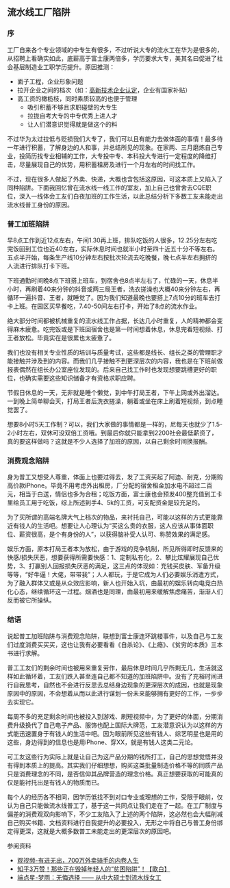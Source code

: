 ## 流水线工厂陷阱

### 序

工厂自来各个专业领域的中专生有很多，不过听说大专的流水工在华为是很多的，从招聘上看确实如此，底薪高于富士康两倍多，学历要求大专，美其名曰促进了社会基层制造业工职学历提升。原因推测：

* 面子工程，企业形象问题
* 拉开企业之间的档次（如：[高新技术企业认定](http://www.cyshu.cn/s/news/149.html)，企业有国家补贴）
* 高工资的橄榄枝，同时素质较高的也便于管理
  * 吸引积蓄不够且求职碰壁的大专生
  * 拉拢自考大专的中专优秀上进人才
  * 让人们潜意识觉得就是做这个的料

不过华为太过拉低与贬损我们大专了，我们可以且有能力去做体面的事情！最多待一年进行积蓄，了解身边的人和事，并总结所见的现象。在家两、三月磨炼自己专业，投简历找专业相辅的工作，大专投中专、本科投大专进行一定程度的降维打击，尽量展现自己的优势，用积蓄租房及进行一个月左右的时间找工作。

不过，现在很多人做起了外卖、快递，大概也含包括这原因，可这本质上又陷入了同种陷阱。下面我回忆曾在流水线一线工作的室友，加上自己也曾舍去CQE职位，深入一线体会工友们白夜加班的工作生活，以此总结分析下多数工友未能走出流水线普工身份的原因。

### 普工加班陷阱

早8点工作到近12点左右，午间1.30再上班，排队吃饭的人很多，12.25分左右吃完饭回到工位也近40左右，实际休息时间也就半小时至四十近五十分不等左右。五点半开始，每条生产线10分钟左右按批次轮流去吃晚餐，晚七点半左右拥挤的人流进行排队打卡下班。

下班通勤时间晚8点下班搭上班车，到宿舍也8点半左右了，忙碌的一天，休息半小时，再刷着40来分钟的抖音或两三局王者，洗衣搓澡也大概40来分钟左右，再循环一遍抖音、王者，就睡觉了。因为我们知道最晚也要搭上7点10分的班车去打卡上班。在园区买早餐吃，7.40-50间左右打卡，开始了8点的流水作业。

绝大部分时间都被机械重复的流水线工作占据，长达几小时重复，人的精神都会变得麻木疲惫。吃完饭或是下班回宿舍也是第一时间想着休息，休息完看短视频、打王者放松。毕竟实在是很累也太疲惫了。

我们也没有相关专业性质的培训与质量考试，这些都是线长、组长之类的管理职才能接触并涉及到的内容。而我们几乎接触不到更深层次的内容，我也是在下班前做报表偶然在组长办公室座位发现的。后来自己找工作时也发现想要跳槽更好的职位，也确实需要这些知识储备才有资格求职应聘。

节假日休息的一天，无非就是睡个懒觉，到中午打局王者，下午上网或外出溜达。一到晚上简单聊会天，打局王者后洗衣搓澡，躺着或坐在床上刷着短视频，到点睡觉罢了。

想要8小时5天工作制？可以，我们大家做的事情都是一样的，尼每天也就少了1.5-2小时左右，双休可没双倍工资哦。到最后你就只能拿到2200社会最低薪资了，真的要这样做吗？这就是不少人选择了加班的原因，以自己剩余时间换报酬。

### 消费观念陷阱

身为普工又想受人尊重，体面上也要过得去，发了工资买起了阿迪、耐克，分期购高价款iPhone。毕竟不用考虑外出租房，厂分配的宿舍租金加水电不超过二百元，相当于白送，情侣也多为合租；吃饭方面，富士康也会预发400整充值到工卡里给员工用于吃饭，综上所述到手4、5k的工资，可支配资金是较充足的。

为了买所谓的高端名牌大气上档次的物品，来衬托自己，可能以这样的方式更能靠近有钱人的生活吧。想要让人心理认为“买这么贵的衣服，这人应该从事体面职位、薪资很高，是个有身份的人”，以获得脑补受人认可、称赞效果的满足感。

娱乐方面，原本打局王者本为放松，由于游戏的竞争机制，所见所得即时反馈来的快感/损失厌恶，想要获得所需要快感：1、定制私有化，2、攀比炫耀展现自己优势，3、打赢别人回报损失厌恶的满足，这三点的体现如：充钱买皮肤、军备升级等等，“好牛逼！大佬，带带我”；人人都玩，于是它成为人们必要娱乐消遣方式，为了融入群体又或是从众效应影响，新人也开始入坑，由最初的娱乐转向电竞白热化心态，继续循环这一过程。烟酒也是同理，由最初用来缓解焦虑痛苦，渐渐人们反而被它所操纵。

### 结语

说起普工加班陷阱与消费观念陷阱，联想到富士康连环跳楼事件，以及自己与工友们过度消费买买买，这也让我有必要看看《自杀论》、《上瘾》、《贫穷的本质》三本书进行求解。

普工工友们的剩余时间也被用来重复劳作，最后休息时间几乎所剩无几，生活就这样如此循环着，工友们跌入甚至连自己都不知道的加班陷阱中。没有了充裕时间进行自我思考，自然也不会进行反思去总结身边现象的更深层次的成因，也就是现象原因中的原因，不会想着从而以此进行谋划一份未来能够拥有更好的工作，一步步去实现它。

每周不多的充足剩余时间也被投入到游戏、刷短视频中，为了更好的体面，分期消费升级换代了自己电子产品、服饰也配上国际大牌范，工友潜意识认为以这样的方式能迅速置身于有钱人的生活中吧。因为眼前所见这些有钱人、综艺明星也是用的这些，身边得到的信息也是用iPhone、穿XX，就是有钱人这类二元论。

可工友这些行为实际上就是让自己为这产品分期的钱所打工，自己的思想觉悟并没有得到本质上的提高。其实我们仔细想想，购买这类批量制造价格不等的同质产品只是消费理念的不同，是否信仰其品牌营造的理念价格。真正想要获取的可能真的仅是能衬托出是有钱人的物质而已。

每个人的经历各不相同，因学历低找不到对口专业或理想的工作，受限于眼前，仅认为自己只能做流水线普工了，基于这一共同点让我们走在了一起。在工厂制度与偏差的消费观双向影响下，不少工友陷入了上述的两个陷阱，这必然也会大幅削减自己购买书籍、文档资料进行自我提升的必要投入，无形之中将自己与普工身份绑定得更深，这就是大概多数普工未能走出的更深层次的原因吧。

参阅资料

* [观视频-有进无出，700万外卖骑手的内卷人生](https://www.bilibili.com/video/BV1bt4y1q7Hm)
* [知乎3万赞！那些正在毁掉年轻人的“贫困陷阱”！【歌白】](https://www.bilibili.com/video/BV15y4y1y7XA/)
* [端点星-梦雨：无悔选择 —— 从中大硕士到流水线女工](https://terminus2049.github.io/archive/2018/07/07/Shen-Mengyu.html)



<!--在《美丽新世界》小说中领导者有意强制通过胚胎，进行划分不同种族人群阶级，甚至连思维都如同程序般被写死的，不具有可塑性，下等种族也能无脑沉浸于欢乐；而我们不是，我们能够感知痛苦想要改变，因此我们的人性具有可塑性。-->

<!--那些读书人认为自己在读书时已经奋斗过了，就本该享受成果，自然也不会深入一线了解基层，只是看着他们风餐露宿的表象，劝告着子女别像我们流水线工人这样，过着舒服的日子，唱着赞歌爱着他们所信仰的布尔什维克。-->

<!--他们其中不乏看不上我们这类学识低、文化少且处于社会基层的后知后觉者。-->

<!--短期欢乐，长期享受是持续不断实现的过程。-->

<!--现实的统治者制定规则，由于每个人的出生背景、经历都具有独特性，对规则的适应程度各有差异，发展的路径都各有不同，亦或是殊途同归，就像大自然各类生物生态周期这般均衡的协调着。-->







